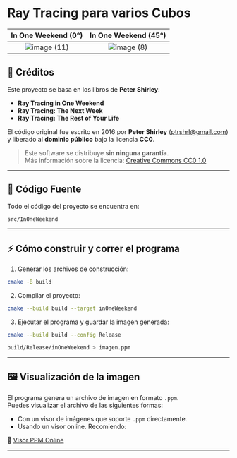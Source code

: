 Ray Tracing para varios Cubos
====================================================================================================

| In One Weekend (0°) | In One Weekend (45°) |
|:---------------------------------:|:---------------------------------:|
| ![image (11)](https://github.com/user-attachments/assets/09e258f6-4e34-4467-9961-5fa504e6a1ba) | ![image (8)](https://github.com/user-attachments/assets/42692eaf-ce5c-47ac-ac92-71f1deadf068) |


## 🎨 Créditos

Este proyecto se basa en los libros de **Peter Shirley**:

- **Ray Tracing in One Weekend**
- **Ray Tracing: The Next Week**
- **Ray Tracing: The Rest of Your Life**

El código original fue escrito en 2016 por **Peter Shirley** (<ptrshrl@gmail.com>) y liberado al **dominio público** bajo la licencia **CC0**.

> Este software se distribuye **sin ninguna garantía**.  
> Más información sobre la licencia: [Creative Commons CC0 1.0](http://creativecommons.org/publicdomain/zero/1.0/)

---

## 📂 Código Fuente

Todo el código del proyecto se encuentra en: 

```bash
src/InOneWeekend
```
---

## ⚡ Cómo construir y correr el programa

1. Generar los archivos de construcción:

```bash
cmake -B build
```

2. Compilar el proyecto:

```bash
cmake --build build --target inOneWeekend
```

3. Ejecutar el programa y guardar la imagen generada:

```bash
cmake --build build --config Release

build/Release/inOneWeekend > imagen.ppm
```


---

## 🖼️ Visualización de la imagen

El programa genera un archivo de imagen en formato `.ppm`.  
Puedes visualizar el archivo de las siguientes formas:

- Con un visor de imágenes que soporte `.ppm` directamente.
- Usando un visor online. Recomiendo:

🔗 [Visor PPM Online](https://www.cs.rhodes.edu/welshc/COMP141_F16/ppmReader.html)

---
